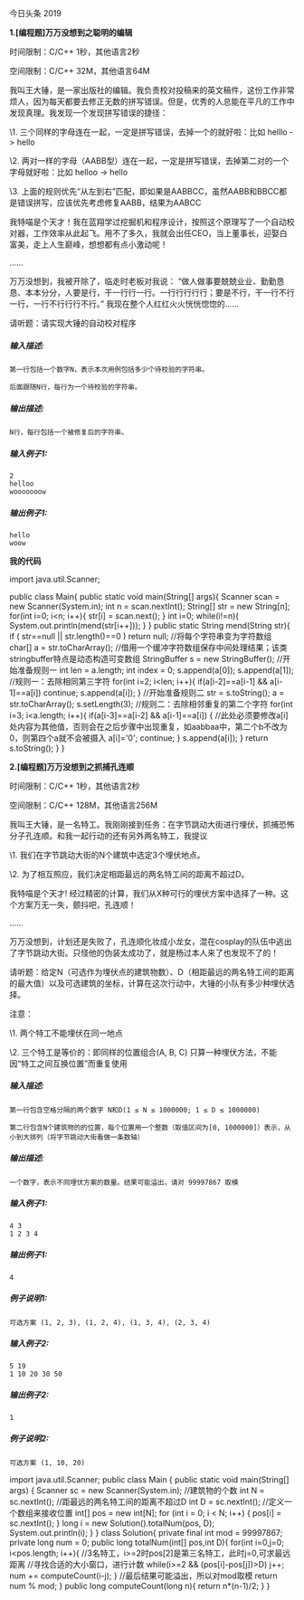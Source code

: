 今日头条 2019

**1.[编程题]万万没想到之聪明的编辑**

时间限制：C/C++ 1秒，其他语言2秒

空间限制：C/C++ 32M，其他语言64M

我叫王大锤，是一家出版社的编辑。我负责校对投稿来的英文稿件，这份工作非常烦人，因为每天都要去修正无数的拼写错误。但是，优秀的人总能在平凡的工作中发现真理。我发现一个发现拼写错误的捷径：

\1. 三个同样的字母连在一起，一定是拼写错误，去掉一个的就好啦：比如 helllo -> hello 

\2. 两对一样的字母（AABB型）连在一起，一定是拼写错误，去掉第二对的一个字母就好啦：比如 helloo -> hello 

\3. 上面的规则优先“从左到右”匹配，即如果是AABBCC，虽然AABB和BBCC都是错误拼写，应该优先考虑修复AABB，结果为AABCC 

我特喵是个天才！我在蓝翔学过挖掘机和程序设计，按照这个原理写了一个自动校对器，工作效率从此起飞。用不了多久，我就会出任CEO，当上董事长，迎娶白富美，走上人生巅峰，想想都有点小激动呢！

……

万万没想到，我被开除了，临走时老板对我说： “做人做事要兢兢业业、勤勤恳恳、本本分分，人要是行，干一行行一行。一行行行行行；要是不行，干一行不行一行，一行不行行行不行。” 我现在整个人红红火火恍恍惚惚的……

请听题：请实现大锤的自动校对程序



##### **输入描述:**

```
第一行包括一个数字N，表示本次用例包括多少个待校验的字符串。

后面跟随N行，每行为一个待校验的字符串。
```



##### **输出描述:**

```
N行，每行包括一个被修复后的字符串。
```



##### **输入例子1:**

```
2
helloo
wooooooow
```



##### **输出例子1:**

```
hello
woow
```



**我的代码**

import java.util.Scanner;

public class Main{
    public static void main(String[] args){
        Scanner scan = new Scanner(System.in);
        int n = scan.nextInt();
        String[] str = new String[n];
        for(int i=0; i<n; i++){
            str[i] = scan.next();
        }
        int i=0;
        while(i!=n){
            System.out.println(mend(str[i++]));
        }
    }
    public static String mend(String str){
        if ( str==null || str.length()==0 ) return null;
        //将每个字符串变为字符数组
        char[] a = str.toCharArray();
        //借用一个缓冲字符数组保存中间处理结果；该类stringbuffer特点是动态构造可变数组
        StringBuffer s = new StringBuffer();
        //开始准备规则一
        int len = a.length;
        int index = 0;
        s.append(a[0]);
        s.append(a[1]);
        //规则一：去除相同第三字符
        for(int i=2; i<len; i++){
            if(a[i-2]==a[i-1] && a[i-1]==a[i]) continue;
            s.append(a[i]);
        }
        //开始准备规则二
        str = s.toString();
        a = str.toCharArray();
        s.setLength(3);
        //规则二：去除相邻重复的第二个字符
        for(int i=3; i<a.length; i++){
            if(a[i-3]==a[i-2] && a[i-1]==a[i]) {
                //此处必须要修改a[i]处内容为其他值，否则会在之后步骤中出现重复，如aabbaa中，第二个b不改为0，则第四个a就不会被摄入
                a[i]='0';
                continue;
            }
            s.append(a[i]);
        }
        return s.toString();
    }
}







**2.[编程题]万万没想到之抓捕孔连顺**

时间限制：C/C++ 1秒，其他语言2秒

空间限制：C/C++ 128M，其他语言256M

我叫王大锤，是一名特工。我刚刚接到任务：在字节跳动大街进行埋伏，抓捕恐怖分子孔连顺。和我一起行动的还有另外两名特工，我提议

\1. 我们在字节跳动大街的N个建筑中选定3个埋伏地点。 

\2. 为了相互照应，我们决定相距最远的两名特工间的距离不超过D。 

我特喵是个天才! 经过精密的计算，我们从X种可行的埋伏方案中选择了一种。这个方案万无一失，颤抖吧，孔连顺！

……

万万没想到，计划还是失败了，孔连顺化妆成小龙女，混在cosplay的队伍中逃出了字节跳动大街。只怪他的伪装太成功了，就是杨过本人来了也发现不了的！

请听题：给定N（可选作为埋伏点的建筑物数）、D（相距最远的两名特工间的距离的最大值）以及可选建筑的坐标，计算在这次行动中，大锤的小队有多少种埋伏选择。

注意：

\1. 两个特工不能埋伏在同一地点 

\2. 三个特工是等价的：即同样的位置组合(A, B, C) 只算一种埋伏方法，不能因“特工之间互换位置”而重复使用 



##### **输入描述:**

```
第一行包含空格分隔的两个数字 N和D(1 ≤ N ≤ 1000000; 1 ≤ D ≤ 1000000)

第二行包含N个建筑物的的位置，每个位置用一个整数（取值区间为[0, 1000000]）表示，从小到大排列（将字节跳动大街看做一条数轴）
```



##### **输出描述:**

```
一个数字，表示不同埋伏方案的数量。结果可能溢出，请对 99997867 取模
```



##### **输入例子1:**

```
4 3
1 2 3 4
```



##### **输出例子1:**

```
4
```



##### **例子说明1:**

```
可选方案 (1, 2, 3), (1, 2, 4), (1, 3, 4), (2, 3, 4)
```



##### **输入例子2:**

```
5 19
1 10 20 30 50
```



##### **输出例子2:**

```
1
```



##### **例子说明2:**

```
可选方案 (1, 10, 20)
```





import java.util.Scanner;
public class Main {
    public static void main(String[] args) {
        Scanner sc = new Scanner(System.in);
        //建筑物的个数
        int N = sc.nextInt();
        //距最远的两名特工间的距离不超过D
        int D = sc.nextInt();
        //定义一个数组来接收位置
        int[] pos = new int[N];
        for (int i = 0; i < N; i++) {
            pos[i] = sc.nextInt();
        }
        long i = new Solution().totalNum(pos, D);
        System.out.println(i);
    }
}
class Solution{
    private final int mod = 99997867;
    private long num = 0;
    public long totalNum(int[] pos,int D){
        for(int i=0,j=0; i<pos.length; i++){
            //3名特工，i>=2时pos[2]是第三名特工，此时j=0,可求最远距离
            //寻找合适的大小窗口，进行计数
            while(i>=2 && (pos[i]-pos[j])>D) j++;
            num += computeCount(i-j);
        }
        //最后结果可能溢出，所以对mod取模
        return num % mod;
    }
    public  long computeCount(long n){
        return n*(n-1)/2;
    }
}